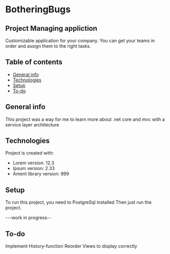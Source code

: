 # BotheringBugs

## Project Managing appliction

Customizable application for your company. You can get your teams in order and assign them to the right tasks.

## Table of contents
* [General info](#general-info)
* [Technologies](#technologies)
* [Setup](#setup)
* [To-do](#To-dop)

## General info
This project was a way for me to learn more about .net core and mvc with a service layer architecture
	
## Technologies
Project is created with:
* Lorem version: 12.3
* Ipsum version: 2.33
* Ament library version: 999
	
## Setup
To run this project, you need to PostgreSql installed
Then just run the project.

---work in progress--

## To-do
Implement History-function
Reorder Views to display correctly
